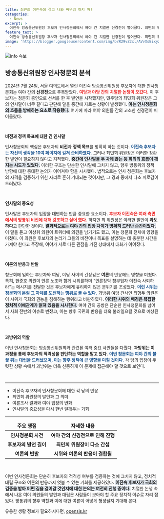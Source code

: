 ```yaml
---
title: 최민희 이진숙에 경고 나와 싸우려 하지 마!
categories:
  - News
excerpt: >
  이진숙 방송통신위원장 후보자 인사청문회에서 여야 간 치열한 신경전이 벌어졌다. 최민희 위원장이 후보자 인사말 중 중단 요청하자 논란이 일었고, 언론노조 시위까지 겹치며 긴장감이 감돌았다. 클릭 유도!
feature_text: >
  이진숙 방송통신위원장 후보자 인사청문회에서 여야 간 치열한 신경전이 벌어졌다. 최민희 위원장이 후보자 인사말 중 중단 요청하자 논란이 일었고, 언론노조 시위까지 겹치며 긴장감이 감돌았다. 클릭 유도!
image: 'https://blogger.googleusercontent.com/img/b/R29vZ2xl/AVvXsEixyZcFfHzMRdzZMjFBmAUKJYCLCGyLL1o632UiGVXcaFdKo_bkvkuCioo0uUKlGfBVcT3P84aROyZIXSBEx3Aw5nCQ3pTgDom1WDC4m8eifvWiAmWEEVb4x6G_l8C0QH225ldMjyaFvpxGEBGNO37VmDTDMHGhJPq73UglMfDca1-0aw/s1600/blogspot.png'
---
```


<p><img src="https://blogger.googleusercontent.com/img/b/R29vZ2xl/AVvXsEixyZcFfHzMRdzZMjFBmAUKJYCLCGyLL1o632UiGVXcaFdKo_bkvkuCioo0uUKlGfBVcT3P84aROyZIXSBEx3Aw5nCQ3pTgDom1WDC4m8eifvWiAmWEEVb4x6G_l8C0QH225ldMjyaFvpxGEBGNO37VmDTDMHGhJPq73UglMfDca1-0aw/s1600/blogspot.png" alt="info 속보" /></p>

<h2 data-ke-size="size26">방송통신위원장 인사청문회 분석</h2>

<p data-ke-size="size16">2024년 7월 24일, 서울 여의도에서 열린 이진숙 방송통신위원장 후보자에 대한 인사청문회는 여야 간의 <b>신경전</b>으로 주목받았다. <b><span style="color: #ee2323;">여당과 야당 간의 치열한 논쟁이 오갔다.</span></b> 이 후보자는 청문회 증인으로 선서를 한 후 발언을 시작했지만, 민주당의 최민희 위원장은 그의 인사말이 너무 길다고 판단해 말을 중간에 자르는 상황이 발생했다. <b><span style="background-color: #21538527;">이는 인사청문회의 흐름을 방해하는 요소로 작용했다.</span></b> 여기에 따라 여야 의원들 간의 고소한 신경전이 피어올랐다.</p>

<p data-ke-size="size16">&nbsp;</p>

<p><b>비전과 정책 목표에 대한 긴 인사말</b></p>

<p data-ke-size="size16">인사청문회의 핵심은 후보자의 <b>비전</b>과 <b>정책 목표</b>를 명확히 하는 것이다. <b><span style="color: #1a5490;">이진숙 후보자는 자신의 생각을 10여 페이지에 걸쳐 준비하였다.</span></b> 그러나 최민희 위원장은 이러한 장황한 발언이 필요하지 않다고 지적했다. <b><span style="background-color: #21538527;">중간에 인사말을 두 차례 끊는 등 회의의 흐름이 깨지는 시도가 있었다.</span></b> 이러한 구조는 단순한 인사말에 그치지 않고, 향후 방통위의 정책 방향에 대한 중대한 논의가 이어져야 함을 시사했다. 법적으로는 인사 청문회는 후보자의 자격을 검증하기 위한 자리로 흔히 기대되는 것이지만, 그 경과 중에서 다소 피로감이 드러났다.</p>

<p data-ke-size="size16">&nbsp;</p>

<p><b>인사말의 중요성</b></p>

<p data-ke-size="size16">인사말은 후보자의 입장을 대변하는 만큼 중요한 요소이다. <b><span style="color: #ee2323;">후보자 이진숙은 여러 측면에서의 방통위 비전에 대해 강조하고 싶어 했다.</span></b> 하지만 최 위원장은 이러한 발언이 <b>과도하다</b>고 판단한 것이다. <b><span style="background-color: #21538527;">결과적으로는 여야 간의 입장 차이가 명확히 드러난 순간이었다.</span></b> 이 말을 듣고 이상휘 의원이 트위터에 의견을 남기기도 했고, 이는 청문회 전체에 영향을 미쳤다. 이 의원은 후보자의 논리가 그들의 비전이나 목표를 설명하는 데 충분한 시간을 가져야 한다고 주장해, 여야가 서로 다른 관점을 가진 상태에서 대화가 이어졌다.</p>

<p data-ke-size="size16">&nbsp;</p>

<p><b>여론의 반응과 반발</b></p>

<p data-ke-size="size16">청문회에 임하는 후보자와 여당, 야당 사이의 긴장감은 <b>여론</b>의 반응에도 영향을 미쳤다. 특히, 한준호 의원이 언론 노조와 함께 시위를하며 "언론장악 청부업자 이진숙 사퇴하라"는 메시지를 전달한 것은 후보자에게 유리하지 않은 분위기를 조성했다. <b><span style="color: #1a5490;">이런 시위는 청문회의 본질 그 자체를 도전하는 행위로 볼 수 있다.</span></b> 과방위 여당 간사인 최형두 의원은 이 시위가 국회의 권능을 침해하는 행위라고 비판하였다. <b><span style="background-color: #21538527;">이러한 시위의 배경은 복잡한 정치적 이해관계가 얽혀 있음을 시사한다.</span></b> 여야 간의 공방은 단순한 인사청문회를 넘어서 사회 전반의 이슈로 번졌고, 이는 향후 국민의 반응을 더욱 불러일으킬 것으로 예상된다.</p>

<p data-ke-size="size16">&nbsp;</p>

<p><b>과방위의 역할</b></p>

<p data-ke-size="size16">이번 인사청문회는 방송통신위원회와 관련된 여러 중요 사안들을 다뤘다. <b>과방위는 이 과정을 통해 후보자의 적격성을 판단하는 역할을 맡고 있다.</b> <b><span style="color: #1a5490;">이번 청문회는 여야 간의 불꽃 튀는 대립을 드러냈으며, 이는 향후 정책에 큰 영향을 미칠 것이다.</span></b> 각 당의 입장이 뚜렷한 상황 속에서 과방위는 더욱 신중하게 이 문제에 접근해야 할 것으로 보인다.</p>

<p data-ke-size="size16">&nbsp;</p>

<hr>

<ul>
   <li>이진숙 후보자의 인사청문회에 대한 각 당의 반응</li>
   <li>최민희 위원장의 발언과 그 의미</li>
   <li>여론조사 결과와 여야 입장의 변화</li>
   <li>인사말의 중요성을 다시 한번 일깨우는 기회</li>
</ul>

<hr>

<table>
   <thead>
      <tr>
         <td style="text-align: center; height: 17px;"><b>주요 쟁점</b></td>
         <td style="text-align: center; height: 17px;"><b>자세한 내용</b></td>
      </tr>
   </thead>
   <tbody>
      <tr>
         <td style="text-align: center; height: 17px;"><b>인사청문회 사건</b></td>
         <td style="text-align: center; height: 17px;"><b>여야 간의 신경전으로 인해 진행</b></td>
      </tr>
      <tr>
         <td style="text-align: center; height: 17px;"><b>후보자의 발언 길이</b></td>
         <td style="text-align: center; height: 17px;"><b>최민희 위원장이 다소 간섭</b></td>
      </tr>
      <tr>
         <td style="text-align: center; height: 17px;"><b>여론의 반발</b></td>
         <td style="text-align: center; height: 17px;"><b>시위와 여론의 반응이 결합됨</b></td>
      </tr>
   </tbody>
</table>

<p data-ke-size="size16">&nbsp;</p>

<p data-ke-size="size16">이번 인사청문회는 단순히 후보자의 적격성 여부를 검증하는 것에 그치지 않고, 정치적 대립 구조와 여론의 반응까지 엿볼 수 있는 기회를 제공하였다. <b><span style="background-color: #21538527;">이진숙 후보자가 국회의 검증을 받아 어떤 길을 걸어갈 것인지에 대한 논의는 여전히 진행 중이다.</span></b> 치열한 논쟁 속에서 나온 여야 의원들의 발언과 대립은 사람들이 보아야 할 주요 정치적 이슈로 자리 잡았다. 방통위의 향후 역할과 이에 대한 여론이 어떻게 형성될지 기대해 본다.</p>
유용한 생활 정보가 필요하시다면, <a href="https://opensis.kr" rel="dofollow">opensis.kr</a>


